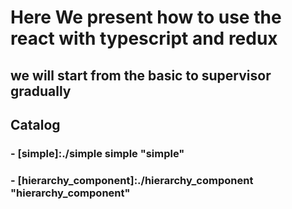 # Here We present how to use the react with typescript and redux
## we will start from the basic to supervisor gradually

## Catalog
### - [simple]:./simple simple      "simple"
### - [hierarchy_component]:./hierarchy_component       "hierarchy_component"